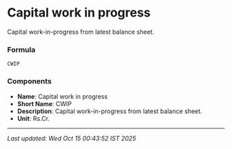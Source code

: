 # Capital work in progress
Capital work-in-progress from latest balance sheet.

### Formula
```text
CWIP
```


### Components
- **Name**: Capital work in progress
- **Short Name**: CWIP
- **Description**: Capital work-in-progress from latest balance sheet.
- **Unit**: Rs.Cr.

---
*Last updated: Wed Oct 15 00:43:52 IST 2025*
